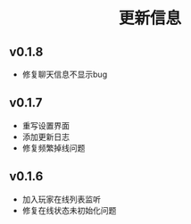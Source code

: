 <h1 style="text-align:center"> 更新信息 </h1>

## v0.1.8
* 修复聊天信息不显示bug

## v0.1.7
* 重写设置界面
* 添加更新日志
* 修复频繁掉线问题

## v0.1.6
* 加入玩家在线列表监听
* 修复在线状态未初始化问题
